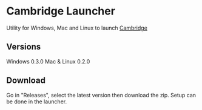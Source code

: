 # Cambridge Launcher
Utility for Windows, Mac and Linux to launch [Cambridge](https://github.com/SashLilac/cambridge/)

## Versions
Windows         0.3.0
Mac & Linux     0.2.0

## Download
Go in "Releases", select the latest version then download the zip.
Setup can be done in the launcher.